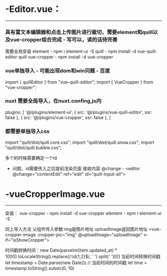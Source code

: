 # -Editor.vue：
---
### 具有富文本编辑器和点击上传图片进行裁切，需要element和quill以及vue-cropper组合完成 - 写可以，读的话待完善

需要全局安装
element - npm i element-ui -S
quill - npm install -d vue-quill-editor quill 
vue-cropper - npm install -d vue-cropper

### vue单独导入 - 可能出现dom和win问题 - 百度
import { quillEditor } from "vue-quill-editor";
import { VueCropper } from "vue-cropper";

###  nuxt 需要全局导入，在nuxt.confing,js内
  plugins: [
   '@/plugins/element-ui',
    { src: '@/plugins/vue-quill-editor', ssr: false },
    { src: '@/plugins/vue-cropper', ssr: false },
    ]
###  都需要单独导入css
import "quill/dist/quill.core.css";
import "quill/dist/quill.snow.css";
import "quill/dist/quill.bubble.css";

多个的时候需要确定一个id
 - 问题，id需要传入之后提前渲染页面
接收内容 @change - <editor @change="contentEdit" ref="edit" id="quill-input-all"></editor>

# -vueCropperImage.vue
---
安装：
vue-cropper - npm install -d vue-cropper
element - npm i element-ui -S

同上导入方法
父组件传入参数 img是图片地址  uploadImage返回图片地址
<el-dialog :visible.sync="isShowCropper" top="5vh" v-if="isShowCropper">
<vue-cropper-image :cropper-pic="img" @uploadImage="uploadImage" v-if="isShowCropper">
</vue-cropper-image>


时间戳转换时间：new Date(parseInt(item.updated_at) * 1000).toLocaleString().replace(/:\d{1,2}$/, ' ').split(' ')[0]
当前时间转换时间戳
let timestamp = Date.parse(new Date())
      //  当前时间的时间戳
let time = timestamp.toString().substr(0, 10)

